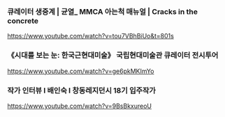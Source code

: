 ### 큐레이터 생중계 | 균열_ MMCA 아는척 매뉴얼 | Cracks in the concrete
https://www.youtube.com/watch?v=tou7VBhBiUo&t=801s

### 《시대를 보는 눈: 한국근현대미술》 국립현대미술관 큐레이터 전시투어
https://www.youtube.com/watch?v=ge6pkMKImYo

### 작가 인터뷰 l 배인숙 l 창동레지던시 18기 입주작가
https://www.youtube.com/watch?v=9BsBkxureoU
